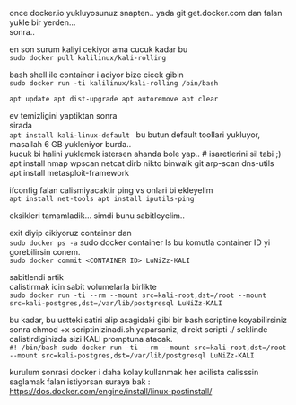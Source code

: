 once docker.io yukluyosunuz snapten.. yada git get.docker.com dan falan yukle bir yerden...  
sonra..  

en son surum kaliyi cekiyor ama cucuk kadar bu  
`sudo docker pull kalilinux/kali-rolling `

bash shell ile container i aciyor bize cicek gibin  
`sudo docker run -ti kalilinux/kali-rolling /bin/bash `

`apt update
apt dist-upgrade
apt autoremove
apt clear`

ev temizligini yaptiktan sonra  
sirada   
`apt install kali-linux-default `
bu butun default toollari yukluyor, masallah 6 GB yukleniyor burda..  
kucuk bi halini yuklemek istersen ahanda bole yap.. # isaretlerini sil tabi ;)  
apt install nmap wpscan netcat dirb nikto binwalk git arp-scan dns-utils  
apt install metasploit-framework  
  
ifconfig falan calismiyacaktir ping vs onlari bi ekleyelim  
`apt install net-tools
apt install iputils-ping`

eksikleri tamamladik... simdi bunu sabitleyelim..  
  
  
exit diyip cikiyoruz container dan  
`sudo docker ps -a`
sudo docker container ls bu komutla container ID yi gorebilirsin conem.  
`sudo docker commit <CONTAINER ID> LuNiZz-KALI`

sabitlendi artik  
calistirmak icin sabit volumelarla birlikte   
`sudo docker run -ti --rm --mount src=kali-root,dst=/root --mount src=kali-postgres,dst=/var/lib/postgresql LuNiZz-KALI`

bu kadar, bu ustteki satiri alip asagidaki gibi bir bash scriptine koyabilirsiniz  
sonra chmod +x scriptinizinadi.sh yaparsaniz, direkt scripti ./ seklinde calistirdiginizda sizi KALI promptuna atacak.  
`#! /bin/bash
sudo docker run -ti --rm --mount src=kali-root,dst=/root --mount src=kali-postgres,dst=/var/lib/postgresql LuNiZz-KALI`


kurulum sonrasi docker i daha kolay kullanmak her acilista calisssin saglamak falan istiyorsan suraya bak : https://dos.docker.com/engine/install/linux-postinstall/  
